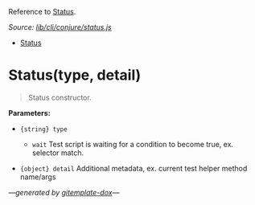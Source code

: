 Reference to [Status](#statustype-detail).

_Source: [lib/cli/conjure/status.js](../lib/cli/conjure/status.js)_

- [Status](#statustype-detail)

# Status(type, detail)

> Status constructor.

**Parameters:**

- `{string} type`

  - `wait` Test script is waiting for a condition to become true, ex. selector match.

- `{object} detail` Additional metadata, ex. current test helper method name/args

_&mdash;generated by [gitemplate-dox](https://github.com/codeactual/gitemplate-dox)&mdash;_

